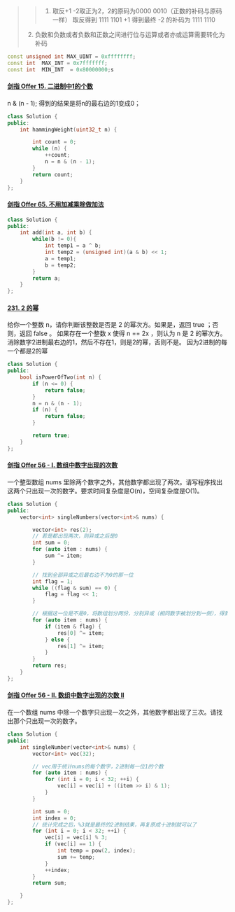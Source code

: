 > > 1. 取反+1
-2取正为2，2的原码为0000 0010（正数的补码与原码一样）
取反得到 1111 1101
+1 得到最终 -2 的补码为 1111 1110
> 2. 负数和负数或者负数和正数之间进行位与运算或者亦或运算需要转化为补码

```cpp
const unsigned int MAX_UINT = 0xffffffff;
const int  MAX_INT = 0x7fffffff;
const int  MIN_INT  = 0x80000000;s
```
#### [剑指 Offer 15. 二进制中1的个数](https://leetcode.cn/problems/er-jin-zhi-zhong-1de-ge-shu-lcof/)
n & (n - 1); 得到的结果是将n的最右边的1变成0；
```cpp
class Solution {
public:
    int hammingWeight(uint32_t n) {

        int count = 0;
        while (n) {
            ++count;
            n = n & (n - 1);
        }
        return count;
    }
};
```
#### [剑指 Offer 65. 不用加减乘除做加法](https://leetcode.cn/problems/bu-yong-jia-jian-cheng-chu-zuo-jia-fa-lcof/)
```cpp
class Solution {
public:
    int add(int a, int b) {
        while(b != 0){
            int temp1 = a ^ b;
            int temp2 = (unsigned int)(a & b) << 1;
            a = temp1;
            b = temp2;
        }
        return a;
    }
};
```
#### [231. 2 的幂](https://leetcode.cn/problems/power-of-two/)
给你一个整数 n，请你判断该整数是否是 2 的幂次方。如果是，返回 true ；否则，返回 false 。
如果存在一个整数 x 使得 n == 2x ，则认为 n 是 2 的幂次方。
消除数字2进制最右边的1，然后不存在1，则是2的幂，否则不是。
因为2进制的每一个都是2的幂
```cpp
class Solution {
public:
    bool isPowerOfTwo(int n) {
        if (n <= 0) {
            return false;
        }
        n = n & (n - 1);
        if (n) {
            return false;
        }

        return true;
    }
};
```
#### [剑指 Offer 56 - I. 数组中数字出现的次数](https://leetcode.cn/problems/shu-zu-zhong-shu-zi-chu-xian-de-ci-shu-lcof/)
一个整型数组 nums 里除两个数字之外，其他数字都出现了两次。请写程序找出这两个只出现一次的数字。要求时间复杂度是O(n)，空间复杂度是O(1)。
```cpp
class Solution {
public:
    vector<int> singleNumbers(vector<int>& nums) {

        vector<int> res(2);
        // 若是都出现两次，则异或之后是0
        int sum = 0;
        for (auto item : nums) {
            sum ^= item;
        }

        // 找到全部异或之后最右边不为0的那一位
        int flag = 1;
        while ((flag & sum) == 0) {
            flag = flag << 1;
        }

        // 根据这一位是不是0，将数组划分两份，分别异或（相同数字被划分到一侧），得到结果
        for (auto item : nums) {
            if (item & flag) {
                res[0] ^= item;
            } else {
                res[1] ^= item;
            }
        }
        return res;
    }
};
```
#### [剑指 Offer 56 - II. 数组中数字出现的次数 II](https://leetcode.cn/problems/shu-zu-zhong-shu-zi-chu-xian-de-ci-shu-ii-lcof/)
在一个数组 nums 中除一个数字只出现一次之外，其他数字都出现了三次。请找出那个只出现一次的数字。
```cpp
class Solution {
public:
    int singleNumber(vector<int>& nums) {
        vector<int> vec(32);

        // vec用于统计nums的每个数字，2进制每一位1的个数
        for (auto item : nums) {
            for (int i = 0; i < 32; ++i) {
                vec[i] = vec[i] + ((item >> i) & 1);
            }
        }

        int sum = 0;
        int index = 0;
        // 统计完成之后，%3就是最终的2进制结果，再复原成十进制就可以了
        for (int i = 0; i < 32; ++i) {
            vec[i] = vec[i] % 3;
            if (vec[i] == 1) {
                int temp = pow(2, index);
                sum += temp;
            }
            ++index;
        }
        return sum;

    }
};
```
